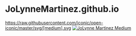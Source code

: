 # JoLynneMartinez.github.io
https://raw.githubusercontent.com/iconic/open-iconic/master/svg/[medium].svg [![JoLynne Martinez Medium](https://github-readme-medium.vercel.app/?username=jolynnemartinez&limit=2&bg=222f2e&text=ff0000)](https://medium.com/@jolynnemartinez)
